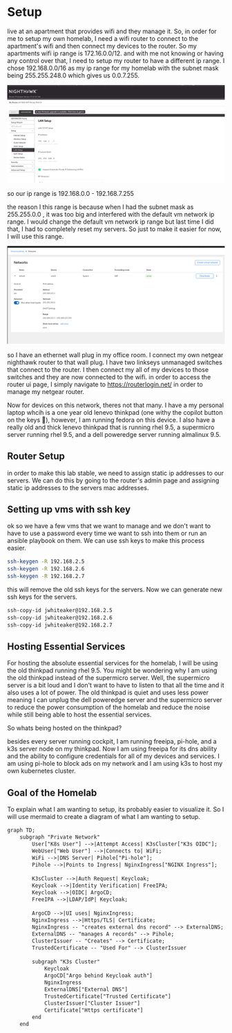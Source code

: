 
# Setup

live at an apartment that provides wifi and they manage it. So, in order for me to setup my own homelab, I need a wifi router to connect to the apartment's wifi and then connect my devices to the router. So my apartments wifi ip range is 172.16.0.0/12. and with me not knowing or having any control over that, I need to setup my router to have a different ip range. I chose 192.168.0.0/16 as my ip range for my homelab with the subnet mask being 255.255.248.0 which gives us 0.0.7.255.

![Netgear Router UI](./router-ip-range.png)

so our ip range is 192.168.0.0 - 192.168.7.255

the reason I this range is because when I had the subnet mask as 255.255.0.0 , it was too big and interfered with the default vm network ip range. I would change the default vm network ip range but last time I did that, I had to completely reset my servers. So just to make it easier for now, I will use this range.

![Cockpit UI](./vm-default-ip-range.png)

so I have an ethernet wall plug in my office room. I connect my own netgear nighthawk router to that wall plug. I have two linkseys unmanaged switches that connect to the router. I then connect my all of my devices to those switches and they are now connected to the wifi. in order to access the router ui page, I simply navigate to <https://routerlogin.net/> in order to manage my netgear router.  

Now for devices on this network, theres not that many. I have a my personal laptop whcih is a one year old lenevo thinkpad (one withy the copilot button on the keys 🤢), however, I am running fedora on this device. I also have a really old and thick lenevo thinkpad that is running rhel 9.5, a supermicro server running rhel 9.5, and a dell poweredge server running almalinux 9.5.

## Router Setup

in order to make this lab stable, we need to assign static ip addresses to our servers. We can do this by going to the router's admin page and assigning static ip addresses to the servers mac addresses.

## Setting up vms with ssh key

ok so we have a few vms that we want to manage and we don't want to have to use a password every time we want to ssh into them or run an ansible playbook on them. We can use ssh keys to make this process easier.

```bash
ssh-keygen -R 192.168.2.5
ssh-keygen -R 192.168.2.6
ssh-keygen -R 192.168.2.7
```

this will remove the old ssh keys for the servers. Now we can generate new ssh keys for the servers.

```bash
ssh-copy-id jwhiteaker@192.168.2.5
ssh-copy-id jwhiteaker@192.168.2.6
ssh-copy-id jwhiteaker@192.168.2.7
```

## Hosting Essential Services

For hosting the absolute essential services for the homelab, I will be using the old thinkpad running rhel 9.5. You might be wondering why I am using the old thinkpad instead of the supermicro server. Well, the supermicro server is a bit loud and I don't want to have to listen to that all the time and it also uses a lot of power. The old thinkpad is quiet and uses less power meaning I can unplug the dell poweredge server and the supermicro server to reduce the power consumption of the homelab and reduce the noise while still being able to host the essential services.

So whats being hosted on the thinkpad?

besides every server running cockpit, I am running freeipa, pi-hole, and a k3s server node on my thinkpad. Now I am using freeipa for its dns ability and the ability to configure credentials for all of my devices and services. I am using pi-hole to block ads on my network and I am using k3s to host my own kubernetes cluster.



## Goal of the Homelab

To explain what I am wanting to setup, its probably easier to visualize it. So I will use mermaid to create a diagram of what I am wanting to setup.

```mermaid
graph TD;
    subgraph "Private Network"
        User["K8s User"] -->|Attempt Access| K3sCluster["K3s OIDC"];
        WebUser["Web User"] -->|Connects to| WiFi;
        WiFi -->|DNS Server| Pihole["Pi-hole"];
        Pihole -->|Points to Ingress| NginxIngress["NGINX Ingress"];

        K3sCluster -->|Auth Request| Keycloak;
        Keycloak -->|Identity Verification| FreeIPA;
        Keycloak -->|OIDC| ArgoCD;
        FreeIPA -->|LDAP/IdP| Keycloak;
    
        ArgoCD -->|UI uses| NginxIngress;
        NginxIngress -->|Https/TLS| Certificate;
        NginxIngress -- "creates external dns record" --> ExternalDNS;
        ExternalDNS -- "manages A records" --> Pihole;
        ClusterIssuer -- "Creates" --> Certificate;
        TrustedCertificate -- "Used For" --> ClusterIssuer

        subgraph "K3s Cluster"
            Keycloak
            ArgoCD["Argo behind Keycloak auth"]
            NginxIngress
            ExternalDNS["External DNS"]
            TrustedCertificate["Trusted Certificate"]
            ClusterIssuer["Cluster Issuer"]
            Certificate["Https certificate"]
        end
    end

```